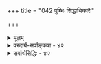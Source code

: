 +++
title = "042 पुम्भिः सिद्धाधिकारैः"

+++
<details><summary>मूलम्</summary>

पुंभिः सिद्धाधिकारैः क्रतव इव निराकाङ्क्षभावं भजन्त्यः प्रोक्तास्त्रैवर्णिकार्हाश्श्रुतिनयवशतो यद्यपि ब्रह्मविद्याः ।  
अस्तेयाद्यैः प्रपत्त्या परिचरणमुखैरप्यधीतैः स्वजातेः सर्वेऽपि प्राप्नुयुस्तां परगतिमिति तु ब्राह्मगीतादिसिद्धम् ॥ ४२ ॥
</details>

<details><summary>वरदार्य-सर्वाङ्कषा - ४२</summary>

[[112]]. 

[[252]] 

[ मोक्षस्य सर्वार्हत्वसमर्थनम् ] 

पुंभिः सिद्धाधिकारैः क्रतव इव निराकाङ्क्षभावं भजन्त्यः 

प्रोक्तास्त्रैवर्णिकार्हाः श्रुतिनयवशतो यद्यपि ब्रह्मविद्याः । अस्तेयाद्यैः प्रपत्त्या परिचरणमुखैरप्यधीतैः स्वजातेः 

सर्वेऽपि प्राप्नुयुस्तां परगतिमिति तु ब्राह्मगीतादिसिद्धम् ॥42॥ 





वैदिको मार्गः कियान् विपुलः सार्वजनीनश्चेति प्रदर्शयति - पुंभिरित्यादिना । ब्रह्मविद्याःः उपनिषदि विहिताः ब्रह्मप्राप्तिफलाः वैश्वानराद्याः, क्रतवः **इव** = पूर्वकाण्डविहितयज्ञादय इव, **श्रुतिनयवशतः** = ‘स्वाध्यायोऽध्येतव्यः” इति श्रुतिसिद्धन्यायानुरोधेन **सिद्धाधिकारैः** = वेदसिद्धार्हतावद्भिः **निराकाङ्क्षभावम्** = कर्त्राकाङ्क्षानिवृत्तिंम् **भजन्त्यः** = अनुभवन्त्यः यद्यपि त्रैवर्णिकार्हाः **प्रोक्ताः** = त्रैवर्णिकाधिकारिकाः विहिताः। **तु** = किन्तु, **अस्तेयाद्यैः** = अहिंसास्तेयब्रह्मचर्यादिरूपैः गुणाष्टकैः, **प्रपत्त्या** = भगवच्छरणागत्या, स्वजातेः **अधीतैः** = चतुर्थवर्णस्य विहितैः परिचरणमुखैः परिचर्यादिभिः स्वस्ववर्णधर्मैः **सर्वेऽपि** = त्रैवर्णिकव्यतिरिक्ता जना अपि तां **परगतिम्** = त्रैवर्णिकैः प्राप्यामुत्तगतिमेव प्राप्नुयुः इति **ब्राह्मगीतादिसिद्धम्** = ब्राह्मपुराणभगवद्गीताभिः निश्चितम् ॥ ' शरणं त्वां प्रपन्ना ये ध्यानयोगविवर्जिताः । तेऽपि मृत्युमतिक्रम्य यान्ति तद्वैष्णवं पदम् ॥' इति ब्रह्मपुराणवचनम् । 'स्वकर्मणा तमभ्यर्च्य सिद्धि विन्दति मानवः ॥' (गी. 8-46) 'मां' हि पार्थ व्यपाश्रित्य येऽपि स्युः पापयोनयः । स्त्रियो वैश्यास्तथा शूद्राः तेऽपि यान्ति परां गतिम् ॥' (गी. 9 - 24 ) इति गीतावचनम् । मोक्षं प्राप्तुमर्हाः के? इति विचारः पूर्वमेव (27-28 श्लोके) प्रवृत्तः । तत्र जीवकोटिषु सर्वेषामपि मोक्षार्हता अस्ति न वा ? इति संशये, केषांचित्तु कदापि मोक्षार्हता नास्त्येवेति नित्यसंसारिपक्षः, तादृशनित्यसंसारिणो न सन्तीति स्वपक्षश्च प्रदर्शितः । अत्र तु सर्वेषां मुक्तिपक्षेऽपि, ब्राह्मणक्षत्रियवैश्यानामेव मुक्तिः, शूद्रस्य तु तज्जन्मनि मुक्तिर्नास्ति; सुकृतवशात् त्रैवर्णिकजन्मप्राप्तावेव मुक्तिः इति पक्षः विमृश्यते - पुंभिरित्यादिना । ' त्रैवर्णिकानामेव मोक्षः' इति पक्षेऽपि, त्रैवर्णिकानां मोक्षार्हता समाना इति केचन मन्यन्ते । अन्ये तु केचन, ब्रह्मविद्यार्हता त्रयाणां समाना । ब्रह्मविद्यायाः पूर्तिस्तु ब्राह्मणजन्मन्येव । वैश्यक्षत्रिययोस्तु ब्राह्मणजन्मप्राप्त्यनन्तरमेव विद्यायाः पूर्त्या मुक्तिरिति मन्यन्ते ॥ 

वस्तुतस्तु - 'यथा सुदीप्तात्पावकाद्विष्फुलिङ्गाः सहस्रशः प्रभवन्ते सरूपाः । तथाक्षराद्विविधास्सौम्य भावाः प्रजायन्ते तत्र चैवापियन्ति ॥ ' (मुं.2-1-1) इति जीवानामाविर्भवतिरोभावौ वर्ण्येते । आविर्भावतिरोभावयोर्मध्यकाल एव स्थितिरित्युच्यते । **आविर्भावः** = अभिव्यक्तिः, **तिरोभावः** = स्वकारणे लयः । कस्यापि वस्तुनो निरन्वयविनाशो नास्तीति पूर्वमेव (जड. 31) निरूपितम् । प्रलयो बहुविधः - नित्यनैमित्तिकप्राकृतात्यन्तिकादिभेदेन । 'यत्रैतत्पुरुषस्स्वपिति नाम, सता सौम्य तदा संपन्नो भवति, स्वमपीतो भवति, तस्मादेनं स्वपि त्याचक्षते' (छां.6-8-1) इति प्रतिदिनं सुषुप्तौ अयं जीवः परमात्मनि लीनो भवति, स एव नित्यप्रलयः । परन्तु स न संपूर्णो लयः, यतः प्रातः पुनः कर्मफलानुभवार्थं स उत्तिष्ठति । एवमेव चतुर्युगावसाने, मन्वन्तरावसाने, कल्पान्ते, चतुर्मुखायुरवसाने चेत्यादिरूपा बहुविधाः प्रलया भवन्ति । तेषु सर्वेष्वपि जीवस्य न 

+ 

[[253]] 

 

संपूर्णलयः, पुनरावृत्तिरूप एव प्रलयः । मुक्तिस्तु अपुनरावृत्तिरूपो लयः । यथा नद्यस्स्यन्दमानास्समुद्रेऽस्तं गच्छन्ति नामरूपे विहाय । तथा विद्वान्नामरूपाद्विमुक्तः परात्परं पुरुषमुपैति दिव्यम् ॥' (मुं.3-2-8) ‘अविभागेन दृष्टत्वात्’ (ब्र.4-4-4 ) इतिश्रुतिसूत्रादिषु स्पष्टमिदम्। ब्रह्मांशरूपो जीवः स्वतः शुद्धचैतन्यरूपोऽपि, संसारावस्थायां भूतसूक्ष्मसंपरिष्वक्त एव अहंबुद्धिगोचरो भवति । आशापाशपरिष्वङ्गो यावान् दृढः, तावान् दृढो भवति संसारः । आशापाशाभिवर्धनमार्ग एवं प्रवृत्तिमार्गः। एतत्प्रतिकोटितया आशापाशशिथिलीकरणायानुसरणीयो मार्ग एवनिवृत्तिमार्गः । एतादृशनिवृत्तिमार्गसाधनेष्वभ्यर्हितो मार्गः ‘ब्रह्मविद्या' इत्युच्यते॥ 

। 

अयं च निवृत्तिमार्गः द्विविधः - अव्यक्तमार्गः, व्यक्तमार्गश्चेति गीतायां द्वादशाध्याये उच्यते । अव्यक्तमार्गः, निराकारमार्गः, आत्मोपासनामार्गः, ज्ञानमार्गः इति पर्यायाः । व्यक्तमार्गः, साकारमार्गः, भक्तिमार्गः इति च पर्यायाः । भक्तिमार्गस्य परा काष्ठैव प्रपत्तिः । सर्वेषां साधनानां साकारनिराकारमार्गयोरेवान्तर्भावोऽनिवार्यः । वर्णाश्रमधर्ममार्ग एवाव्यक्तमार्गः । केवलकर्तव्यबुद्ध्या स्वधर्मानुष्ठाने चित्ते शुद्धे, स्वयमेव तदन्तर्मुखं भवति । क्रमेण परमपुरुषार्थावाप्तिः । व्यक्तमार्गे तु - परमात्मार्पणबुद्ध्या कर्मणामनुष्ठाने जनः भक्तियोगार्हो भवेत् । चित्तशुद्धिमन्तरा परभक्तिवाच्यायाः मोक्षसाधनभक्तेरङ्कुरः हृदि कथं भवेत् ? स्वधर्माचरणमन्तरा वा चित्तशुद्धिः कथं भवेत् ? न च प्रार्थनयैव चित्तशुद्धिर्भवेदिति शङ्कयम् ; तादृशी ढत प्रार्थना वा चित्तशुद्धिमन्तरा कथं भवेत् ? 'अनेकजन्मसंसिद्धः ततो याति परां गतिम् ' ( गी. 6-45) ' येषां त्वन्तगतं पापं जनानां पुण्यकर्मणाम् । ते द्वन्द्वमोहनिर्मुक्ता भजन्ते मां दृढव्रताः ॥' ( गी. 7-28) इत्यादाविदं स्पष्टम् । स्वधर्मपरधर्मव्यवस्था च न स्वेच्छया कर्तुं शक्यते । अतः वर्णाश्रमधर्म एव स्वधर्मः ॥ 

यद्यपि कृतयुगे हंसनामकः एक एव वर्ण, आश्रमो वाऽऽसीदित्युच्यते ( भाग. 11-17-10)। शुद्धः परन्तु तत्रैव ' चत्वारो जज्ञिरे वर्णाः ' ( भाग. 11-5-2)इति चतुर्णां वर्णानामाश्रमाणां चोत्पत्तिरपि वर्ण्यते । कथमेकस्मिन्नेव ग्रन्थे परस्परविरुद्धयोरुपदेशः । आः ! शोभते वैदिकानामिदम्। युष्मद्वेद एव परस्परविरुद्धा- 

भिधाने प्रसिद्धः किल – ‘अतिरात्रे षोडशिनं गृह्णाति' 'नातिरात्रे षोडशिनं गृह्णाति' इति । अतो युक्तं भवतां यागे, पात्रम् 



परस्परविरुद्धभाषणम् । असंभाष्यस्त्वं वस्तुतः । हितमिदं तूच्यते तथापि । सृष्टेरारंभकाले कृतयुगे जीवानां सहजशुद्धत्वात्, नावश्यकता वर्णाश्रमविभागस्य स्यात् । तथापि सृष्टिः यावद्विपुला वर्धते, तावज्जनसंमर्दादेरवर्जनीयत्वात्, सृष्टिमूलं परित्यज्य जीवैर्बहुदूरमागतत्वाच्च, प्रकृतिसंसर्गनिबन्धनमालिन्यादिदोषाणामनिवार्यत्वाच्च अनन्तरं विभाग आवश्यको भवेदेव । अतः सृष्टिनियमानुरोधेन भगवतैव वर्णाश्रमव्यवस्था कृतेति 'चातुर्वर्ण्यं मया सृष्टम् ' ( गीता 4-13 ) इत्युच्यते । मनुष्याणां रोगपरिहारार्थं चिकित्सारंभकाले रोगावस्था भिषग्भिः प्रथमं, किं रोगः आस्भावस्थायां वर्तते, उत मध्यमावस्थायाम्, उतोत्कटावस्थायाम् ? इत्येतन्निश्चयानन्तरमेव चिकित्सास्वरूपनिर्णयः कर्तव्यः । एवमेव भवरोगचिकित्सायामपि कक्ष्यानिर्णय आवश्यकः । एवं चिकित्सायामपि भेदः आवश्यकः । एवं पथ्यभेदोऽप्यावश्यकः । अतः भवरोगचिकित्सार्थं कृतो विभाग एव अन्नम् वर्णाश्रमधर्मविभागः । चिकित्साभेदपथ्यभेदवदेव धर्मविभागः, नियमविभागश्च । यथा वा उत्कटरोगी चिकित्सया 

क्रमशः क्षीणरोगो भवति, तथैव 'स्वकर्मणा तमभ्यर्च्य सिद्धिं विन्दति मानवः । ' ( गी. 18-46 ) इत्युक्तरीत्या,तत्त्वमुक्तांकलापः 

[[254]] 

यस्य यत् कर्म अवश्यकर्तव्यत्वेन प्राप्तम्, तादृशकर्मण आचरणेनैव चेतनस्य परिपक्वता भवेत् । अन्यस्य हितार्थं भगवदर्थं वा सर्वं त्यजन् बाह्मणः, अन्तःप्राणान् त्यजन् क्षत्रियः, बहिःप्राणान् त्यजन् वैश्यः, धनम् शरीरश्रमं त्यजन् शूद्रश्चेति सर्वेऽपि क्रमशः मुच्येरन् ॥ 

ननु एकस्य एकैकं धर्मं वदति वेदः । अयं पक्षपातः किलेति चेत्, तर्हि एकैकस्य एकैकमौषधं ददत् भिषक् पक्षपाती स्यात् । अतः सर्वेभ्यः सर्वरोगेभ्यः एकविधमेवौषधम् ददत् भिषगेवोत्तमः स्यादिति वक्तव्यम् ॥ रोगाणां तारतम्यादिकं प्रत्यक्षदृष्टम् । अतः तत्र औषधमप्यनेकविधमावश्यकम् । नैवमत्रेति चेत्; किं लोके मनुजास्सर्वेऽप्येकरूपा एव दृश्यन्ते? एवं विविधप्रकृतीनामेक एव मार्गः कथं भवेत् ? परिश्रममन्तरा सुखं कुतः स्यात् ? शरीरपरिश्रमः आरंभे, अनन्तरम् आर्थिक परिश्रमः, अनन्तरं मानसपरिश्रमः, अनन्तरम् **आत्मपरिश्रमः** =तपोरूपः । 'न ऋते श्रान्तस्य सख्याय देवाः ' (ऋ.सं.4-33-11)। केवलसुखासक्तस्याहङ्कारादिमूढस्य देवास्सहायका न भवन्तीत्यर्थः । इदमेव वर्णाश्रमधर्ममूलम् । एवञ्च कृतयुगे प्रजानां स्वत एव भगवदाभिमुख्यम्, अथवा आत्माभिमुख्यमासीत् । अत एव ' कृतम्' इति तस्य नाम । यदा च किञ्चिद्धर्माद् भ्रंशः, एवं ये जनाः जागृताः ते तपसैव सिद्धा अभवन्नित्युच्यते - 'नवाभवन् महाभागाः मुनयो ह्यर्थशंसिनः । श्रमणा वातरशनाः आत्मविद्याविशारदाः॥ (भाग 11-2-20) इत्यादौ । योगिनः **श्रमणाः** = वर्णश्रमानन्तर्भूता विरक्ता अवधूताः । **वातरशनाः** = वाताशनाः, सन्धिश्छान्दसः, तीव्रतपः परायणा 

इत्यर्थः । एतादृशतीव्रतपोमार्गोऽपवादरूपो ज्ञेयः । तादृशतीव्रतपस्यशक्तानां विलम्बेन फलप्रदो वर्णाश्रमधर्ममार्गः । अयमेवाव्यक्तमार्गः । स वेद ब्रह्म । सर्वेऽस्मै देवा बलिमावहन्ति' ( तै. शि. 5 ) इति तादृशाय ब्रह्मविदे देवाः किंकरा भवन्तीत्युच्यते । यदा चैतादृशं ब्राह्मण्यं दुर्लभमभूत्तदा, तेषामनुग्रहेणैव कथनम्, तत्प्राप्यमभूत् । अयमेव **भक्तिमार्गः** = व्यक्तमार्गः । अत्राप्यशक्तस्य तु प्रपत्तिः सर्वसमर्पणम्, व्याजमात्रोपायः । स्वाभाविकः, परन्तु तेषामपि वर्णाश्रमधर्मविद्वेषाभाव आवश्यकः; यतो वर्णाश्रमधर्म एव सहजः, भगवतोपदिष्टः, 

अनुग्रहः कृतः 



औत्सर्गिकः, ऋजुः, सुकरश्च मार्गः । वैयक्तिकजीवनम्, सामाजिकजीवनं च धर्मानुगुणं यदि वक्तव्यम्, तर्हि वर्णाश्रमधर्म एवाश्रयणीयः, नान्य उपायो वर्तते । धर्मस्य अतिसूक्ष्मताम्, अत्यन्तगहनतां च ये न जानन्ति, प्रत्युत असूयाहंकारादिपीडिताः, त एव वर्णाश्रमधर्मं निन्देयुः ॥ 

परन्तु, मानवा यदातिदुर्बला भवन्ति, तदा वर्णाश्रमधर्मोऽपि वीर्यहीन इव भवति । वीर्यहीनैः तिरस्कुर्वन्ति अनुष्ठीयमानो धर्मः अहङ्कारायैव भवेत् । यदा चार्थरहितेनाहङ्कारेणैते इतरानावमानयन्ति तदा इतरेषामेतेषु असूयाविद्वेषाद्यनिवार्यं भवति । तेन च तैः क्रियमाणान् धर्मानपि निन्देयुरन्ये । अतो वर्णाश्रमनिष्ठानां भारोऽत्यन्तं महान् । अत एवात्राचायैः 'सर्वेऽपि प्राप्नुयास्तां परगतिम्' इत्यन्वग्राहि । नन्वत्र 'परिचरणमुखैः ' इति 'परिचर्यात्मकं कर्म शूद्रस्यापि स्वभावजम् ।' इत्यादौ शूद्रायैव विहितः । तस्य शूद्रधर्मत्वात् ' स्वधर्मे निधनं श्रेयः परधर्मो भयावहः' (गी. 3-34) इतीतरैः स्वीकर्तुमशक्यत्वात् प्रपत्त्या सहास्य सर्वाधिकारिकत्वं पुत्रेण कथं घटतामिति चेत्; सम्यक् पृष्टमायुष्मता । परन्त्विदमत्रावधार्यताम् – ब्रह्मविद्यायाः त्रैवर्णिकाधिकारिकत्वेन, 

शूद्राणां ब्रह्मविद्याया अप्राप्तया मुक्तेरसंभवे, तेषामपि स्ववर्णप्राप्तपरिचर्यया भवेन्मुक्तिरित्यवदन्नाचार्याः ॥ 

। 

[[255]]. 

 

भो! कं विप्रलंभयसि त्वम्? परिचर्यया शूद्रस्य मुक्तिरित्यस्य, अनन्तरजन्मनि वैश्यो भवेत्; तत्रापि स्वधर्मनिष्ठया अनन्तरजन्मनि क्षत्रियो भवेत्; तत्रापि स्वधर्मनिष्ठयानन्तरजन्मनि ब्राह्मणो भवेत् । अनन्तरमेव मुक्तिः । आहत्य ब्राह्मणानामेव मुक्तिः इति खल्वर्थः । अतः सर्वेषामपि मुक्तिरित्यस्य ब्राह्मणजन्मप्राप्त्यनन्तरमिति शेषः । अत एवेतरैः आर्षधर्मः पक्षपातमय इत्युच्यते । किमुत्तरमत्र प्रतिपद्यसे त्वम्? अतीव दुखितः, कलुषितस्त्वमभूः । सत्यं सर्वदा कटु । स्वोत्कर्षपरनिकर्षभावनाफलमजानतः कतिचन ब्रह्मबन्धून् वृथाभ्यसूयसि निन्दा गुणतः त्वम् । गौणं ब्राह्मण्यमेव मुक्तिहेतुः, न तु मुख्यम् । गौणं ब्राह्मण्यं कीदृशम्, कियद्दुर्लभमिति प्रायो जातिगतम् 

ब्राह्मणंमन्येष्वपि बहवो न जानन्ति । अव्यक्तमार्गदृष्ट्या तु गौणं ब्राह्मण्यमेव मुक्तिहेतुः । अव्यक्तमार्गस्य परिपूर्णं स्वरूपं प्रायो बहवो न जानन्त्येव । अत एव भगवान्, 'क्लेशोऽधिकतरस्तेषामव्यक्तासक्तचेतसाम् । अव्यक्ता हि गतिर्दुःखं देहवद्भिरवाप्यते ' ( गी. 12-5) इत्याह । एवम् - 'मय्यावेश्य मनो ये मां नित्ययुक्ता उपासते । श्रद्धया परयोपेतास्ते मे युक्ततमा मताः ॥ ' ( गी. 12- 2 ) इति व्यक्तमार्गमेव प्रशंसति च ॥ 

आचार्यवर्यास्त्वत्र व्यक्तमार्गदृष्ट्या वदन् 'सर्वेऽपि प्राप्नुयुस्ताम्' इति । ‘परिचरणमुखैः’ इत्यादि तु भगवत्कृपाप्रयोजकतया मुमुक्षोः शास्त्रानुवर्तनशीलताम्, विनयादिकं च प्रदर्शयितुमुक्तम्; न तु अव्यक्तमार्ग इव जन्मान्तरप्रयोजकतां प्रदर्शयितुम् । व्यक्तमार्गो हि भक्तिमार्गः । भक्त्या प्रसन्नो भगवान् हि फलं दास्यति । तर्हि भक्तिप्रपत्त्योः को भेदः ? इति चेत्, उक्तमेवाचार्यैः – 'स्वतन्त्राङ्गप्रपत्तिभ्यां प्रपन्नावपि दर्शितौ । फलसाधनभक्तिभ्यां भक्तावपि च दर्शितौ ॥' इति । भक्तिप्रपत्त्योः पर्वभेदेन साध्यसाधनभाव इत्यर्थः । 'न ऋते श्रान्तस्य सख्याय देवाः' इतिन्यायेनारंभ एव श्रान्तानाम्, प्रथमं प्रपत्तेरेव प्रसक्त्या, प्रपत्तिः साधनकोटौ निविशते, भक्तिश्च तस्य फलरूपा । अयमेव स्वतन्त्रप्रपत्तिमार्गः । यदा भक्तेस्साधनत्वं, तदा प्रपत्तिरङ्गकोटौ निविशते । इयमेव अङ्गप्रपत्तिः । अतः प्रपन्नोऽपि भक्तो भवति, भक्तोऽपि प्रपन्नो भवति । भाष्ये भक्तेरुपायत्वं साधयन् भगवान् रामानुजः, वेदार्थसंग्रहे ' तेषां संसारमोचनं भगवत्प्रपत्तिमन्तरेण नोपपद्यते' इति शपथयति । श्रुतिरपि ‘अमृतस्यैष सेतुः' (मु.2-2-1) इत्यन्वग्रहीत् । न च 'एषः' इति साधनं मोक्षः ज्ञानमेव वक्तीति शङ्खयम्; ‘तमेवैकं जानथात्मानमन्या वाचो विमुञ्चथामृतस्यैष सेतुः' इति हि पूर्णवाक्यम् । तत्र 'तम्' इति पदं, मन्त्रारंभे ' यस्मिन्' इति यच्छब्देनोक्तं, परमात्मानमेव परामृशति । अतः 'एषः' इति 

ङ 

पुल्लिङ्गशब्दः आत्मानमेव स्पृशति, न तु 'जानथ' इति तिवाच्छादितं ज्ञानम्, पुंलिङ्गानुपपत्तेः । एवञ्च ज्ञानम्, भक्तिः, प्रपत्तिरिति त्रयमपि परस्परमन्तर्णीतमेव भवति । अत एव 'आत्मारामाच मुनयः निर्ग्रन्था ज्ञानितः अप्युरुक्रमे । कुर्वन्त्यहैतुकीं भक्तिमित्थंभूतगुणो हरिः ॥' (भाग 1-7-10 ) इति ज्ञानभक्त्योः सामरस्यं परमात्मनि वर्णितं भक्तिरसायने । एषु कस्य प्राधान्यम्, कस्याप्राधान्यमित्यादिकं न चर्चया निर्णेतुं शक्यम् । मधुसूदनसरस् यतोऽधिकारिभेदाधीनं सर्वम् । अत एव - 'ध्यानेनात्मनि पश्यन्ति केचिदात्मानमात्मना । अन्ये सांख्येन योगेन कर्मयोगेन चापरे । अन्ये त्वेवमजानन्तः श्रुत्वाऽन्येभ्य उपासते । तेऽपि चातितरन्त्येव मृत्युं श्रुतिपरायणाः॥' (गी. 13-24,25) इति गीतं भगवता । अतः सुष्ठुक्तम्, 'सर्वेऽपि प्राप्नुयुस्तां परगतिम्' इति ॥ 

तर्काती तपोगम्ये विषयेऽतिविचारणा । विषयस्यापचाराय भवेत् मौनं ततो वरम् ॥ 

स्वत्याः 

 

[[256]] 

अन्ते तु सर्वमप्येतत् पर्यवस्येद्धिते नृणाम् । ‘उद्धरेदात्मनात्मानम्' इत्येवान्तिमघोषणा ॥ 'आत्मैव ह्यात्मनो बन्धुरात्मैव रिपुरात्मनः। ' इत्येव निर्णयो ज्ञेयः परमस्सार्वकालिकः ॥ 

इदमन्रावधेयम् – मोक्षसाधनविषये सन्ति बहुधा विप्रतिपत्तयः । ज्ञानम्, भक्तिः, प्रपत्तिश्चेति त्रयः स्वतन्त्रोपायाः क्रमशोऽशक्ताधिकारिका इति केचन । कर्मयोगेन साकं चत्वारोऽपि स्वतन्त्रोपाया इति केचित्। भक्तिरेव ज्ञानम्, नातिरिक्तम् । अतश्च भक्तिः प्रपत्तिश्चेति द्वयमेवोपायः, भक्तियोगेऽशक्तस्यैव प्रपत्तावधिकारः । यद्यपि प्रपत्तिरपि ज्ञानविशेषरूपैव ज्ञानातिरिक्तस्य मोक्षसाधनत्वनिषेधात् ; अथापि उपासनारूपा प्रपत्तिः भक्तिराकिञ्चन्यादिज्ञानापेक्षया विलक्षणा । ज्ञानयोगः कर्मयोगश्च आत्मावलोकनद्वारा भक्तेः साधनभूताविति सांप्रदायिकाः । भक्तिरेक एवोपायः, प्रपत्तेराकिञ्चन्यरूपत्वेनोपायत्वमेव नास्तीति संप्रदायैकदेशिनः । वचनरूपप्रमाणानां बहुविधत्वात् केवलैर्वचनैरर्थनिर्णयो न शक्यत एव । यद्यपि 'ज्यायसी चेत्कर्मणस्ते मता बुद्धिर्जनार्दन । तत्किं कर्मणि घोरे मां नियोजयसि केशव ॥ ' ( गी. 3- 1) इति पृष्टवतेऽर्जुनाय 'लोकेऽस्मिन् द्विविधा निष्ठा पुरा प्रोक्ता मयानघ । ज्ञानयोगेन सांख्यानाम्, कर्मयोगेन योगिनाम् ॥' ( 3 ) इति साधकानां स्थितिद्वयमेवोक्तंम् भगवता । **निष्ठा** =अचला मनसः स्थितिः । प्रकृते श्रेयस्साधनमार्गे स्थितिर्विवक्षिता । ज्ञानयोगः, कर्मयोगश्चेति मार्गद्वयमेव **अनादिकालसिद्धम्** = सृष्टिविज्ञानसिद्धमित्यर्थः । पुनरपि निष्कर्षं पृष्टवतेऽर्जुनाय 'सांख्ययोगौ पृथक् बालाः प्रवदन्ति न पण्डिताः । एकमप्यास्थितस्सम्यगुभयोर्विन्दते फलम् । यत्सांख्यैः प्राप्यते स्थानं तद्योगैरपि गम्यते । एकं सांख्यं च योगं च यः पश्यति स पश्यति । ' (गी. 5-4, 5) इत्युभयोरपि अविशेषेण मोक्षसाधनत्वमेव कण्ठत एवोक्तं भगवता । तथापि भगवद्भाष्यकारैः भक्तेरेकस्या एव मोक्षसाधनत्वादिदं योगद्वयमपि आत्मावलोकनद्वारा क्रमशो भक्तिसिद्ध्यर्थतया व्याख्यातम्। तथैव परैरपि, ज्ञानस्यैकस्यैव मोक्षसाधनत्वस्थापनोद्देशेन कर्मयोगस्य ज्ञानयोगसाधनत्वपरतयैव व्याख्यातम् ॥ 

किं कुर्युस्ते महात्मानः शिष्यवात्सल्ययन्त्रिताः । देशकालाधिकारादीनालोच्यैवानुरूपतः । 

तत्त्वं वदेयुर्दयया न तु सर्वं यथास्थितम् । गुरोश्शापस्तु शिष्यः स्यात् इत्युक्तमसकृत्, स्मर ! ॥ 

वेदविदूषकाणां मध्यकालिकबौद्धानां महानासीत्प्रभावः श्रीशङ्कराचार्याणां काल इति प्रसिद्धसुरेश्वरस्य मेतत् । वैदिककर्मणां सर्वेषां ज्ञानस्यैव परमोद्देश्यत्वात्, 'कथञ्चित् ज्ञानं संरक्षामः' इति मत्वा नैष्कर्म्यवादः प्रसन्नः स्थापितस्तैः बौद्धोपच्छन्दनाय । श्रीरामानुजाचार्याणां काले तादृशनिर्बन्धाभावात्, आत्मानं ज्ञानाधिकारिणं मत्वा जनाः नैष्कर्म्यमार्गाश्रयणेन न नश्येयुरिति रहस्यं जानन्त एते भक्तेः प्राधान्यस्थापने, तदङ्गतया कर्मयोगोऽपि स्वयं प्राप्तप्रसरः स्यात्, तेन ज्ञानमपि भक्तेरेवाङ्गं च स्यादिति जनानां कक्ष्यां वीक्ष्य, भक्तेरपि ज्ञानविशेषरूपत्वात् 'ज्ञानादेव मोक्ष' इत्यस्य विरोधाभावाच्च भक्तेरेकस्या एव मोक्षसाधनत्वं स्थापयामासुस्ते । परं त्वत्र द्वादशाध्यायाध्ययने सर्वेषामप्यैकरस्यमेवेत्यादिकमन्यत्र द्रुष्टव्यम् ॥ 

वस्तुतस्तु - प्रकृतिपुरुषसंसर्ग एव सृष्टेर्मूलमिति सर्वसंमतम् । तत्र पुरुषो विद्यामयः । प्रकृतिश्च तद्विलक्षणा क्रियामयी । अत एवाविद्यापदेनापि क्वचित् प्रकृतिरभिधीयते । **अविद्या** = **विद्येतरत्** = कर्म । कार्यसामान्येष्वपीदं द्वयमेव तत्तत्कार्यानुगुणं कारणं भवति । न हि केवलायाः प्रकृतेः केवलस्य पुरुषस्य वा 

[[257]] 

 

कर्तृत्वं संभवति । यद्यपि वेदान्तसिद्धान्ते जीवस्य कर्तृत्वं स्वाभाविकमिति 'कर्ता शास्त्रार्थवत्त्वात्' (ब्र.सू. 2- 3-33) इत्यादिनोक्तमिति पूर्वमेव ( श्लो. 8) न्यरूपि । परं तु जडायाः प्रकृतेःकर्तृत्वं न संभवतीत्यपि रचनानुपत्त्यधिकरणेनैव (ब्र.सू. 2-2-1 ) सिद्धम् । एवं जीवस्यैव कर्तृत्वेऽपि इतरसाधनाद्यपेक्षा तस्य वर्तत एवेति च ' यथा च तक्षोभयधा' (ब्र. सू. 2-3-38) इत्यत्राभिहितम् । कर्तृत्वे प्रकृतेरपेक्षायास्सत्त्वेनैव 'शरीरमाद्यं खलु धर्मसाधनम्' इत्यादिन्यायाः प्रावर्तन्त । प्रकृतेश्च क्रियाशीलत्वात्, क्रियागर्भा भक्तिः सुलभं मोक्षसाधनम् । पुरुषस्य विद्यापक्षपातित्वात् ज्ञानयोगे पुरुषः प्रधानम्, प्रकृतिस्सहकारिणी । आहत्य, पुरुषदृष्ट्या ज्ञानयोगः; प्रकृतिदृष्ट्या भक्तियोगश्च साधनमिति 'तत्प्राप्तिहेतुर्ज्ञानं च कर्म चोक्तं महामुने' (वि.पु.) इत्यादिवचनं प्रवृत्तम् । एतदभिप्रायेणैव 'लोकेऽस्मिन् द्विविधा निष्ठा' इत्याद्युक्तम् । साधकस्य समीचीनसाधनलाभे हि स्थितिर्लब्धा भवेत् । सा स्थितिः 'निष्ठा' इत्युच्यते । प्रकृतेर्दुर्जयत्वात्, मनसः प्रमादशीलत्वाच्च ज्ञानयोगापेक्षया भक्तियोग एव श्रेयानिति ' तयोस्तु कर्मसंन्यासात्कर्मयोगो विशिष्यते' (गी. 5- 2 ) इति कथ्यते । अत्र कर्मयोगः भक्तिः । केवल'योग' पदेनापि भक्तियोग एवोच्यते । ज्ञानयोगोऽपि 'सांख्य' पदेनाभिधीयते, न तु सांख्यसिद्धान्तसंकेतितज्ञानमार्गः । 

द्वादशाध्याये च इमौ सांख्ययोगावेव अव्यक्तव्यक्तोपासनापदाभ्यामभिधीयेते । ' एवं सततयुक्ता ये भक्तास्त्वां पर्युपासते । ये चाप्यक्षरमव्यक्तं तेषां के योगवित्तमाः ( 12 ( 1 ) इत्यर्जुनः पृच्छति । परमात्मा हि स्वरूपतो निराकारोऽपि भक्तानामनुग्रहायाकारवानपि भवतीत्यादिकमग्रिमसरे विस्तरेण विचार्यते । एतावता ब्रह्मणो द्वैविध्यादिकल्पनमत्यन्तमसमञ्जसमेव । एकमेव जलं शैत्याधिक्ये करकारूपं भजते । सैव करका औष्ण्याधिक्ये जलं भवति । तत्र कथं तयोर्भेदो वर्णयितुं शक्यः ? गमनादिशीलः पुरुषः निद्रासमये न किञ्चिञ्चलत्यपि । तावता निद्रालुर्देवदत्तः, गन्ता देवदत्तश्च परस्परं भिन्नावेव भवेतां किम्? तावानेव साकारनिराकारयोर्भेदः । एवमेव संगुणनिर्गुणयोर्वा सविशेषनिर्विशेषयोर्वा स्वरूपतो भेदो नास्तीत्यादिकमप्यग्रिमसरे भविष्यति । अत एवं मार्गभेदोऽपि पुरुषदृष्ट्यैव, न तु लक्ष्यदृष्ट्येति 'सांख्ययोगौ पृथग्बालाः प्रवदन्ति न पण्डिताः ।' (गी. 5-4 ) ' यत्सांख्यैः प्राप्यते स्थानं तद्योगैरपि गम्यते ' ( गी. 5-5 ) इति सुस्पष्टमभिधीयते । एवमेवात्राप्यर्जुनप्रश्ने – 'मय्यावेश्य मनो ये मां नित्ययुक्ता उपासते । श्रद्धया परयोपेतास्ते मे युक्ततमा मताः॥ ' ( गी. 12-2 ) इति साकारोपासकस्यैव श्रेष्ठत्वमुक्त्वा, 'ये त्वक्षरमनिर्देश्यमव्यक्तं पर्युपासते' (३) इत्युपक्रम्य, 'ते प्राप्नुवन्ति मामेव सर्वभूतहिते रताः । क्लेशोऽधिकतरस्तेषामव्यक्तासक्तचेतसाम्' (4) इति निराकारोपासकानामपि प्राप्यमेकमेव, किन्तु क्लेशोऽधिकतर इति सकारण - मुच्यते । मार्गद्वयेऽपि 'उपासते' इत्येव वर्तत इत्येतदवधेयम् । निराकारं हि तत्त्वं बुद्ध्यतीतम् । तस्योपासनमल्पप्रज्ञैर्न कर्तुं शक्यम् । ये आधिकारिकांशपुरुषास्त एवाव्यक्तोपासनार्हाः, नेतरे ॥ 



ननु भोः ! संशयमिमं परिहर । अव्यक्तपदार्थः कः ? प्रकृतिस्तु न भवेदेव 'ते प्राप्नुवन्ति मामेव ' इति कथनात् । निर्मत्सरमुत्तरमुच्यताम् ॥ 

जानामि भोः ! तेऽन्तरङ्ग मर्मज्ञं न प्रकोपयेत् । किन्तु वक्ष्ये रहस्यं तत् श्रूयतां सावधानतः ॥ 

 

[[258]] 

ब्राह्मण्यं क्रमशो हीनं कलौ तस्य प्रभावतः । तपसा ब्रह्म जानीहीत्याह वैदिकधीरवाक् ॥ कथं कर्तुं शक्नुयुस्ते तपो वीर्यक्षयात् बत । तपोहान्या च विप्राणां ज्ञानं तेषां कथं भवेत् ॥ देवतानुग्रहेणैव ज्ञानं प्राप्यं न चान्यथा । भक्त्या प्रसन्नस्सर्वं हि दद्यात् स पुरुषोत्तमः ॥ भक्तिमार्गोऽवतीर्णोऽभूत् कामधेनुस्तु सा नृणाम् । एतादृशे च समये किं ब्रूयुर्गुरवो वद ॥ आत्मोपासनमार्गोऽपि भक्तिरूपोऽभवत्तदा । आचार्याणां हि सर्वेषां व्याख्या कालानुगा भवेत् ॥ ते प्राप्नुवन्ति मामेवेत्युक्ते भगवता स्वयम् । मत्सादृश्यं प्राप्नुवन्तीत्येव व्याख्याः न चान्यथा ॥ यदस्य परमं तत्त्वं ज्ञेयं त्वं यदि मन्यसे । वाक्यान्वयाधिकरणं सावधानमधीयताम् ॥ 

यद्यपि सन्ति ‘भेदव्यपदेशात्' 'भेदव्यपदेशाच्चान्यः' (ब्र.सू.) इत्यादीनि बहूनि सूत्राणि जीवेश्वरभेदपराणि, परन्तु समग्रं प्रकरणमेव मैत्रेयीब्राह्मणमिमां जटिलां समस्यां विमृशतीति तदेवात्यन्तं विचारार्हम् । बृहदारण्यके मैत्रेयीब्राह्मणे श्रूयते 'आत्मा वारे द्रष्टव्यः श्रोतव्यो मन्तव्यो निदिध्यासितव्यः' (बृ.4- 4-5, 6-5-6 ) इति । अत्र आत्मपदं कं वक्तीति गाढमन्विष्यताम् ॥ 

अ 

सत्यांशस्तु – अत्र 'आत्मा वारे द्रष्टव्यः' इत्युक्त आत्मा किं जीवः, उत परमात्मा ? इति संशयः । अरे इति संबोधनम् । सर्वेषां स्वात्मा हि अत्यन्तप्रियः, अतः स एवोपास्य इति बोधनाय 'न वा अरे पत्युः कामाय पतिः प्रियो भवत्यात्मनस्तु कामाय पतिः प्रियो भवति' इत्यादिकमुच्यते । अत्र वाक्ये ‘जायायाः' इत्यध्याहार्यम् । जायाया हि पतिरत्यन्तं प्रियः । कुतः ? इति चेत्, स्वसन्तोषार्थमेव, न तु पत्युः केवलं सन्तोषार्थम् । एवमेवोपर्यपि । एवञ्च सर्वेषामपि स्वात्मैवात्यन्तं प्रियतमं वस्तु । अतः आत्मा द्रष्टव्यः । कथम् ? 'श्रोतव्यः, मन्तव्यः, निदिध्यासितव्यः' इत्युपदिश्यते । पतिजायापुत्रादिसहपाठात् आत्मा जीवात्मैव, न तु परमात्मा, तस्य पतिपुत्रादिसंसाराभावात्, अवाप्तसमस्तकामत्वाच्च । एवमुपसंहारेऽपि 'विज्ञानघन एवैतेभ्यो भूतेभ्यस्समुत्थाय तान्येवानुविनश्यति, न प्रेत्य संज्ञास्ति' इति भूतेभ्यस्समुत्थानम्, नाशश्चोच्यते । एतदपि परमात्मनोऽसंभवात्, जीवविषयकमेव । एवञ्चोपक्रमोपसंहारयोर्जीवविषयकत्वात् जीव एवोपास्य इति पूर्वपक्षे, सिद्धान्त उच्यते ' वाक्यान्वयात् ' ( ब्र. सू. 1-4-19 ) इति ॥ 

पतिजायादिपददर्शनमात्रेणास्य महाप्रकरणस्य तात्पर्यं कथमवगन्तुं शक्येत ? न वा पतिजायादिपदघटितं वाक्यमेवोपक्रमः, ‘विज्ञानघन एव' इत्युपसंहारो वा । किन्तु 'केनाहममृता स्याम्' इत्यमृतत्वोपायप्रश्नः खलु महोपक्रमे वर्तते । एवम् ' एतावदेव खल्वरे अमृतत्वम्' इति खलु परमोपसंहारवाक्यम् । एवं मध्येऽपि 'आत्मनि विदिते सर्वं विदितम्' इति एकविज्ञानेन सर्वविज्ञानमुक्तम् । एवम् ‘अस्य महतो भूतस्य निश्वसितमेतद्यदृग्वेदः' इत्यादिना वेदादिसकलशास्त्रयोनित्वमुच्यते । एवम् 'इदं महद्भूतमनन्तरमपारम्’ इति अपरिच्छिन्नत्वमुच्यतेऽस्यात्मनः । एतादृशानां वाक्यानां सांसारिणि जीवे कथमन्वयश्शक्यः ? अतः 'आत्मा वारे द्रष्टव्यः' इति परमात्मन एव द्रष्टव्यत्वमुच्यते, न तु जीवात्मनः ॥ 

तर्हि जीववाचिपदानां कथं परमात्मनि समन्वयः ? अत्रैव समस्याविर्भावः । जीवस्यापि परमात्मकार्यत्वेन एकविज्ञानेन सर्वविज्ञानसिद्ध्यर्थं कार्यकारणयोरनन्यत्वसूचनाय जीववाचिशब्देन परमात्माभिधानमिति आश्मरथ्या- 

. 

[[259]] 

 

1 

चार्यमतम् । परं ज्योतिरुपसंपत्स्यमानस्य परमात्मना सहैक्यसूचनाय भाविगत्याश्रयणेन तथाभिधानमिति औडुलोमिमतम् । तृतीयं मतम् ' अवस्थितेरिति काशकृत्स्न : ' ( 22 ) इति । 'अवस्थिति' पदमत्र न 

तावत्स्पष्टार्थम् । ‘ब्रह्मण एव जीवभावेनावस्थितेः' इति परव्याख्यानम् । ‘परमात्मनो जीवशरीरितया - अद्वैतिनः वस्थितेः' जीवस्य परमात्मशरीरत्वात् शरीरवाचिशब्दानां शरीरिपर्यन्तबोधस्वाभाव्यात् तथावचनमिति सिद्धान्त - रामानुजस्व व्याख्यानम् । पूर्वमन्तराधिकरणे ' स्थानादिव्यपदेशाच' (ब्र. सू. 1-2-14 ) इति सूत्रस्य विषयस्तु पक्षद्वयेऽपि 'यश्चक्षुषि तिष्ठन् ' (बृ.5-7-3) इत्यन्तर्यामिब्राह्मणवाक्यमेव । अस्य व्यतिरेकाभिधानम् ‘अनवस्थितेः’(17) इत्यादिसूत्रमिति स्पष्टम् । एवञ्चात्रावस्थितिः सूत्रशैलीस्वारस्यात् अन्तर्यामितयावस्थितिरेवेत्येव स्वरसम् ॥ 

ननु ब्रह्मर्षीणामप्येवं कथं मतभेद इति चेत्, अद्यतनपण्डितानामिव नायं मतभेदः, किन्तु दृष्टिभेदः । अत एवैषां समन्वयोऽप्यस्त्येव । आत्मतत्त्वं हि 'अविज्ञातं विजानतां विज्ञातमविजानताम्' इत्येवं रूपम् । एतत्प्रदर्शनमपि न बुद्धिभेदं जनयेत्' इति न्यायकृतम् । शरीरशरीरिभावतत्त्वपरिज्ञाने एतत्सर्वमपि सुगमम् । अत एव प्रत्येकं बादरायणमतं नोक्तम् ॥ 

व्यक्तीभवेत्तु समये सर्वं सत्यंम् रहोमयम् । यदीच्छेत् भगवान् एवमाचार्याश्शिष्यवत्सलाः ॥ 

एवं पर्यालोचने – मैत्रेयीब्राह्मण एवेयं समस्या सूचिता । 'विज्ञानघन एवैतेभ्यो भूतेभ्यस्समुत्थाय तान्येवानुविनश्यति न प्रेत्य संज्ञास्ति' (बृ. 4 - 4 - 12 ) इति याज्ञवल्क्येनोक्ते, तद्वाक्यश्रवणेन 'अत्रैव मा भगवानमूमुहत्' इति मैत्रेय्या स्वस्या मोहेऽभिहितेऽपि 'न वा अरे अहं मोहं ब्रवीमि अलं वा अरे इदं विज्ञानाय' (17) इति याज्ञवल्क्येनोत्तरमभिहितम् । अस्त्यत्रैव समस्या । 

रहस्यज्ञाश्च ते मग्ना आचार्या धर्मसंकटे । न बुद्धिभेदं जनयेदिति स्मृत्वा दयालवः ॥ विज्ञानं क्रमशो नष्टं हन्त ! कालप्रभावतः । सुस्पष्टमेव वक्तव्यं जिज्ञासुस्वान्तशान्तये ॥ सृष्टेरन्तिमसीमा तु पुरुषः प्रोच्यते बुधैः । तस्मान्नान्तर्हितं सर्वं तदेवाद्य विविच्यते ॥ विषयस्यातिगांभीर्यात् पौनःपुन्येन चिन्तनम् । कर्तव्यमिति संप्रोक्तम्, दोषो न ह्यत्र विद्यते ॥ 

। 

TSITE 

'आत्मन आकाशस्संभूतः' इति सृष्टेरुपक्रमः, 'अद्भ्यः पृथिवी' इति च समाप्तिः । उत्तरत्र व्यष्टिसृष्टिरित्यादिकं पूर्वमेवोक्तम् । 'अन्नात्पुरुषः' इति व्यष्टेस्समाप्तिः । 'स वा' इत्याद्यनूद्य तस्यान्नरस- 

। 'सवा' मयत्वमुच्यते । शरीररचनायामन्नरसः प्रथमो धातुः । स एवोपरि रक्तमांसमेदोमज्जास्थिशुक्ररूपेण परिणतः शरीरं भवति । एतादृशमेव शरीरं भूतात्मतत्त्वस्याविर्भावकारणमिति 'विज्ञानघन एवैतेभ्यो भूतेभ्यस्समुत्थाय' इत्युच्यते । इदं हि शरीरं चेतनापृथक्सिद्धं चैतन्याभिव्यक्तिकारणम् । तादृशः परिणामः किं मनुष्यबुद्ध्या विश्लेषयितुं शक्यः ?' क्रियाप्रतिक्रिया' न्यायेन तादृशविलक्षणपरिणामविशिष्टानि अभिव्यक्तचैतन्यानि भूतानि शरीराकाराणि भूतात्मा' इत्युच्यन्ते । एत एव जीवात्मनः सुप्तावस्थायामपि परिज्ञानमन्तरापि, मशकपिपीलिकादिभ्य आत्मानं स्वयं रक्षन्ति कण्डूयनादिना । तत् कथं जडं भवेत् ? किञ्च निमीलिताक्षस्यापि पुरुषस्य स्वशरीरसद्भावः, तत्क्रियादिकं च स्पष्टं भासते । तत् कथम्? शरीराकारेण परिणतं जीवचैतन्यमेव तदा 

क 

 

[[260]] 

[ ध्याननियोगवादविमर्शः ] 

[[113]]. 

ध्यानादृष्टेन साक्षात्कृतिरुपजनिता बाधते चेत् प्रपञ्चं 

तन्तुः 

नर्तकः 

तत्तुल्यार्थैव शाब्दी प्रमितिरपि न किं बाधते पूर्वमेव । ज्वाक्यादौ परोक्षादपि हि निजगदुर्बाधमध्यक्षबुद्धेः 

नाप्यत्रादृष्टरूपामहितविमथनीं शक्तिमङ्गीकरोषि ॥43॥ 

प्रकाशते, चैतन्यस्य स्वप्रकाशत्वात् । तच्च चैतन्यं किंरूपमित्यादिकं पूर्वमेव (श्लो. 4) बहुधा शोधितमत्र स्मर्तव्यम् । एवं भूतात्मानमारभ्यापरमात्मानमस्मिन् शरीर एवावतिष्ठन्ते चैतन्यरूपाणि तानि । अत एवोच्यते 'पुरुषे त्वेवाविस्तरामात्मा' इति । **आविस्तराम्** = आविर्बभूवतराम् । एतादृशं व्यापकमवस्थानमेव 'अवस्थितेरिति काशकृत्स्नः' इत्यत्रावस्थितिपदस्यार्थः । स एव शरीरेन्द्रियादिषु 'अहं' प्रतीतिहेतुः, अन्ते 'अहं ब्रह्मास्मि' इत्यनुभवस्य च हेतुः अतस्सुष्ठुक्तम् - " भूतात्मा चेन्द्रियात्मा च बुद्ध्यात्मा च तथा भवान् । जीवात्मा परमात्मा च त्वमेवं पञ्चधा स्थितः ॥' इति ब्रह्मर्षिवरिष्ठैः । अस्य विवरणमिव वचनान्यवधेयानि – 'निजलालासमायोगात् कोशं वा कोशकारकः । कारणान्येवमादाय तासु तास्विह योनिषु ॥ कीटः सृजत्यात्मानमात्मा च संभूय करणानि च ॥ (3-148. याज्ञ) 'यथा हि भरतो वर्णैः वर्णयत्यात्मनस्तनुम् । नानारूपाणि कुर्वाणस्तथात्मा कर्मजास्तनूः ॥ ' ( 162 ) इत्यादीनि ॥ 



एतावदेव पर्याप्तं सूक्ष्मधीभ्यस्तु सूचनम् । प्रामाणिकानां पुसां हि सहकुर्यात्स्वयं हरिः ॥ 

इतोऽपि खलु विस्तारोऽपेक्षितो यदि सह्यताम् । स एव दर्शयेत् सर्वं काले ह्याश्रितवत्सलः ॥ ४२ ॥
</details>

<details><summary>सर्वार्थसिद्धिः - ४२</summary>

पुंभिः सिद्धाधिकारैः क्रतव इव निराकाङ्क्षभावं भजन्त्यः  
प्रोक्तास्त्रैवर्णिकार्हाश्श्रुतिनयवशतो यद्यपि ब्रह्मविद्याः ।  
अस्तेयाद्यैः प्रपत्त्या परिचरणमुखैरप्यधीतैः स्वजातेः  
सर्वेऽपि प्राप्नुयुस्तां परगतिमिति तु ब्राह्मगीतादिसिद्धम् ॥ ४२ ॥  
  
यदि यज्ञादिभिरेव विद्योपकारः, तर्ह्याश्रमान्तराणां सा न स्यात् । अथ यथार्हं स्ववर्णादिधर्मैः, तदा शूद्रस्यापि स्यात्; ततश्च काण्डद्वयोक्तापशूद्रनयविरोधः; तत एवानधिकारे 'मां हि पार्थ व्यपाश्रित्य येऽपि स्युः पापयोनयः । स्त्रियो वैश्यास्तथा शूद्रास्तेऽपि यान्ति परां गतिम्' ॥ इति शरण्योक्तिविरोध इत्यत्राह - पुंभिरिति ॥ सिद्धाधिकारैः - अधीतवेदतयाऽनुष्ठानोप्युक्तज्ञानवद्भिरपेक्षितमन्त्रविद्भिश्चेत्यर्थः । श्रुतिनयवशतः - अध्ययनविधिसिद्धन्यायसामर्थ्यात् । तथा हि - अग्निविद्यासापेक्षाः क्रतुविधयो यथाधीतवेदैरग्न्याधानार्हैर्निराकाङ्क्षाः स्वसिद्ध्यै नान्येष्वन्यतोऽधिकारं प्रयुञ्जते । एवं विद्याविधयोऽपि 'शुगस्य' इत्यधिकरणे यद्यपि प्रोक्ताः, तथाऽपि 'शरणं त्वां प्रपन्ना ये ध्यानयोगविवर्जिताः । तेऽपि मृत्युमतिक्रम्य यान्ति तद्वैष्णवं पदम्' ॥ इति ब्राह्मवचनात् । 'स्वकर्मणा तमभ्यर्च्य सिद्धिं विन्दति मानवः' इति चातुर्वर्ण्यविषयभगवदुक्त्या च शूद्रस्यापि शास्त्रसिद्धैः फलसङ्गत्यागवद्भिर्निवृत्तिधमैर्योगो न विरुद्धः । स च मुक्तिपर्यन्त एव स्यादिति भावः ॥ ४२ ॥ इति त्रैवर्णिकाधिकारसर्वाधिकारविभागः ॥
</details>


